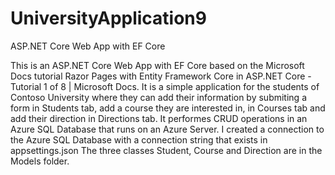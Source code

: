 # UniversityApplication9
ASP.NET Core Web App with EF Core

This is an ASP.NET Core Web App with EF Core based on the Microsoft Docs tutorial Razor Pages with Entity Framework Core in ASP.NET Core - Tutorial 1 of 8 | Microsoft Docs. 
It is a simple application for the students of Contoso University where they can add their information by submiting a form in Students tab, add a course they are interested in, in
Courses tab and add their direction in Directions tab.
It performes CRUD operations in an Azure SQL Database that runs on an Azure Server. I created a connection to the Azure SQL Database with a connection string that exists in appsettings.json The three classes Student, Course and Direction are in the Models folder. 
